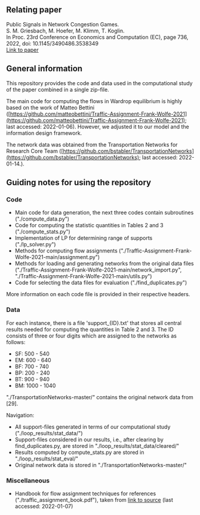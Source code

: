 ## Relating paper ##
Public Signals in Network Congestion Games. \
S. M. Griesbach, M. Hoefer, M. Klimm, T. Koglin. \
In Proc. 23rd Conference on Economics and Computation (EC), page 736, 2022, doi: 10.1145/3490486.3538349 \
[Link to paper](https://doi.org/10.1145/3490486.3538349)


## General information ##

This repository provides the code and data used in the computational study of the paper combined in a single zip-file.

The main code for computing the flows in Wardrop equilibrium is highly based on the work of Matteo Bettini ([https://github.com/matteobettini/Traffic-Assignment-Frank-Wolfe-2021](https://github.com/matteobettini/Traffic-Assignment-Frank-Wolfe-2021); last accessed: 2022-01-06). However, we adjusted it to our model and the information design framework.

The network data was obtained from the Transportation Networks for Research Core Team ([https://github.com/bstabler/TransportationNetworks](https://github.com/bstabler/TransportationNetworks); last accessed: 2022-01-14.).

## Guiding notes for using the repository ##

### Code ###
- Main code for data generation, the next three codes contain subroutines ("./compute_data.py")
- Code for computing the statistic quantities in Tables 2 and 3 ("./compute_stats.py")
- Implementation of LP for determining range of supports ("./lp_solver.py")
- Methods for computing flow assignments ("./Traffic-Assignment-Frank-Wolfe-2021-main/assignment.py")
- Methods for loading and generating networks from the original data files ("./Traffic-Assignment-Frank-Wolfe-2021-main/network_import.py", "./Traffic-Assignment-Frank-Wolfe-2021-main/utils.py")
- Code for selecting the data files for evaluation ("./find_duplicates.py")

More information on each code file is provided in their respective headers.

### Data ###
For each instance, there is a file 'support_{ID}.txt' that stores all central results needed for computing the quantities in Table 2 and 3.
The ID consists of three or four digits which are assigned to the networks as follows:
- SF: 500 - 540
- EM: 600 - 640
- BF: 700 - 740
- BP: 200 - 240
- BT: 900 - 940
- BM: 1000 - 1040

"./TransportationNetworks-master/" contains the original network data from [29].

Navigation:
- All support-files generated in terms of our computational study ("./loop_results/stat_data/")
- Support-files considered in our results, i.e., after clearing by find_duplicates.py, are stored in "./loop_results/stat_data/cleared/"
- Results computed by compute_stats.py are stored in "./loop_results/stat_eval/"
- Original network data is stored in "./TransportationNetworks-master/"

### Miscellaneous ###
- Handbook for flow assignment techniques for references ("./traffic_assignment_book.pdf"), taken from [link to source](https://sboyles.github.io/teaching/ce392c/book.pdf) (last accessed: 2022-01-07)
